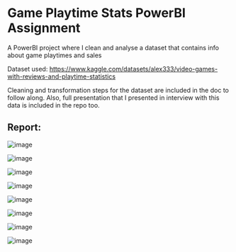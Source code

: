 # Game Playtime Stats PowerBI Assignment
 A PowerBI project where I clean and analyse a dataset that contains info about game playtimes and sales

Dataset used: https://www.kaggle.com/datasets/alex333/video-games-with-reviews-and-playtime-statistics

Cleaning and transformation steps for the dataset are included in the doc to follow along. Also, full presentation that I presented in interview with this data is included in the repo too.

## Report:

![image](https://github.com/Rayan-Arshed/Game-Playtime-Stats-PowerBI-Assignment/assets/95011650/65f395b8-82e8-4b7d-a40f-e9af9bee2448)

![image](https://github.com/Rayan-Arshed/Game-Playtime-Stats-PowerBI-Assignment/assets/95011650/79e8462f-5d1c-4619-bfaa-df6010a55a6c)

![image](https://github.com/Rayan-Arshed/Game-Playtime-Stats-PowerBI-Assignment/assets/95011650/20f1b3f6-a7e6-472e-ab43-c21137c2e400)

![image](https://github.com/Rayan-Arshed/Game-Playtime-Stats-PowerBI-Assignment/assets/95011650/748ee4b5-e51f-4807-b01d-01a7d2be1fe6)

![image](https://github.com/Rayan-Arshed/Game-Playtime-Stats-PowerBI-Assignment/assets/95011650/0f92966b-1e44-4c77-b913-d1dd8c3fb208)

![image](https://github.com/Rayan-Arshed/Game-Playtime-Stats-PowerBI-Assignment/assets/95011650/99d02280-f1d7-4294-9f21-4aa227bf5a4a)

![image](https://github.com/Rayan-Arshed/Game-Playtime-Stats-PowerBI-Assignment/assets/95011650/8813b188-a99b-41bd-88eb-0cec1b8f756f)

![image](https://github.com/Rayan-Arshed/Game-Playtime-Stats-PowerBI-Assignment/assets/95011650/bded9d95-f623-4155-b96a-4a59ce1b48de)

